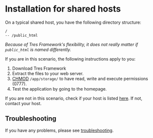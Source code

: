 # Installation for shared hosts

On a typical shared host, you have the following directory structure:

```
/
-- /public_html
```

*Because of Tres Framework's flexibility, it does not really matter if
`public_html` is named differently.*

If you are in this scenario, the following instructions apply to you:

1. Download Tres Framework
2. Extract the files to your web server.
3. [CHMOD][chmod] `/app/storage/` to have read, write and execute permissions
   (0777).
4. Test the application by going to the homepage.

If you are not in this scenario, check if your host is listed
[here][shared hosts]. If not, contact your host.

## Troubleshooting

If you have any problems, please see [troubleshooting][troubleshooting].

[chmod]: ../../misc/changing-file-permissions.md
[shared hosts]: ../README.md#shared-hosts
[troubleshooting]: ../troubleshooting.md
